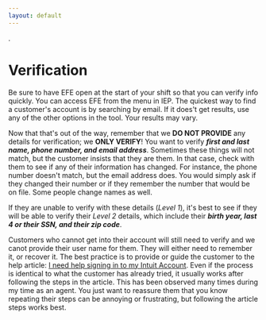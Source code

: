 ```yaml
---
layout: default
---
```

.
# Verification
Be sure to have EFE open at the start of your shift so that you can verify info quickly. You can access EFE from the menu in IEP. The quickest way to find a customer's account is by searching by email. If it does't get results, use any of the other options in the tool. Your results may vary.

Now that that's out of the way, remember that we **DO NOT PROVIDE** any details for verification; we **ONLY VERIFY**! You want to verify ***first and last name, phone number, and email address***. Sometimes these things will not match, but the customer insists that they are them. In that case, check with them to see if any of their information has changed. For instance, the phone number doesn't match, but the email address does. You would simply ask if they changed their number or if they remember the number that would be on file. Some people change names as well.

If they are unable to verify with these details (*Level 1*), it's best to see if they will be able to verify their *Level 2* details, which include their ***birth year, last 4 or their SSN, and their zip code***.

Customers who cannot get into their account will still need to verify and we canot provide their user name for them. They will either need to remember it, or recover it. The best practice is to provide or guide the customer to the help article: [I need help signing in to my Intuit Account](https://ttlc.intuit.com/turbotax-support/en-us/help-article/security-risk/account-recovery-request-turbotax-account/L3GhqZLVE_US_en_US). Even if the process is identical to what the customer has already tried, it usually works after following the steps in the article. This has been observed many times during my time as an agent. You just want to reassure them that you know repeating their steps can be annoying or frustrating, but following the article steps works best.
